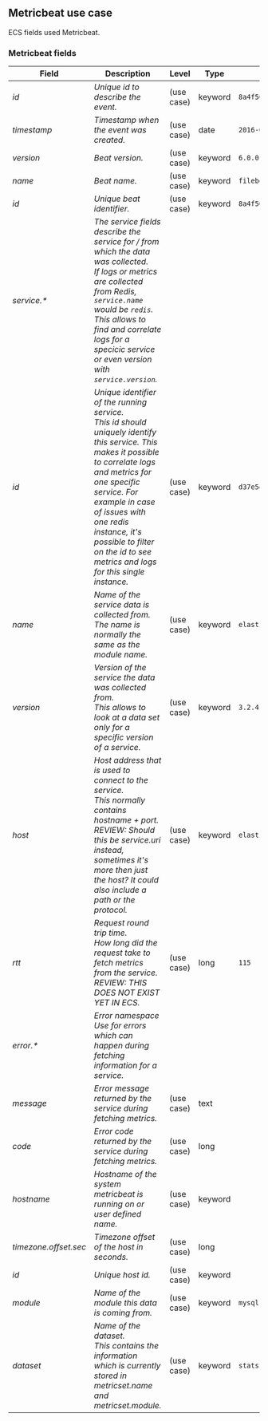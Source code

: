 ## Metricbeat use case

ECS fields used Metricbeat.

### <a name="metricbeat"></a> Metricbeat fields


| Field  | Description  | Level  | Type  | Example  |
|---|---|---|---|---|
| <a name="id"></a>*id* | *Unique id to describe the event.<br/>* | (use case) | keyword | `8a4f500d` |
| <a name="timestamp"></a>*timestamp* | *Timestamp when the event was created.<br/>* | (use case) | date | `2016-05-23T08:05:34.853Z` |
| <a name="version"></a>*version* | *Beat version.<br/>* | (use case) | keyword | `6.0.0-rc2` |
| <a name="name"></a>*name* | *Beat name.<br/>* | (use case) | keyword | `filebeat` |
| <a name="id"></a>*id* | *Unique beat identifier.<br/>* | (use case) | keyword | `8a4f500d` |
| <a name="service.&ast;"></a>*service.&ast;* | *The service fields describe the service for / from which the data was collected.<br/>If logs or metrics are collected from Redis, `service.name` would be `redis`. This allows to find and correlate logs for a specicic service or even version with `service.version`.* |  |  |  |
| <a name="id"></a>*id* | *Unique identifier of the running service.<br/>This id should uniquely identify this service. This makes it possible to correlate logs and metrics for one specific service. For example in case of issues with one redis instance, it's possible to filter on the id to see metrics and logs for this single instance.<br/>* | (use case) | keyword | `d37e5ebfe0ae6c4972dbe9f0174a1637bb8247f6` |
| <a name="name"></a>*name* | *Name of the service data is collected from.<br/>The name is normally the same as the module name.<br/>* | (use case) | keyword | `elasticsearch` |
| <a name="version"></a>*version* | *Version of the service the data was collected from.<br/>This allows to look at a data set only for a specific version of a service.<br/>* | (use case) | keyword | `3.2.4` |
| <a name="host"></a>*host* | *Host address that is used to connect to the service.<br/>This normally contains hostname + port.<br/>REVIEW: Should this be service.uri instead, sometimes it's more then just the host? It could also include a path or the protocol.<br/>* | (use case) | keyword | `elasticsearch:9200` |
| <a name="rtt"></a>*rtt* | *Request round trip time.<br/>How long did the request take to fetch metrics from the service.<br/>REVIEW: THIS DOES NOT EXIST YET IN ECS.<br/>* | (use case) | long | `115` |
| <a name="error.&ast;"></a>*error.&ast;* | *Error namespace<br/>Use for errors which can happen during fetching information for a service.* |  |  |  |
| <a name="message"></a>*message* | *Error message returned by the service during fetching metrics.<br/>* | (use case) | text |  |
| <a name="code"></a>*code* | *Error code returned by the service during fetching metrics.<br/>* | (use case) | long |  |
| <a name="hostname"></a>*hostname* | *Hostname of the system metricbeat is running on or user defined name.<br/>* | (use case) | keyword |  |
| <a name="timezone.offset.sec"></a>*timezone.offset.sec* | *Timezone offset of the host in seconds.<br/>* | (use case) | long |  |
| <a name="id"></a>*id* | *Unique host id.<br/>* | (use case) | keyword |  |
| <a name="module"></a>*module* | *Name of the module this data is coming from.<br/>* | (use case) | keyword | `mysql` |
| <a name="dataset"></a>*dataset* | *Name of the dataset.<br/>This contains the information which is currently stored in metricset.name and metricset.module.<br/>* | (use case) | keyword | `stats` |



